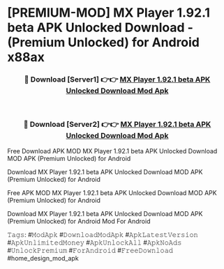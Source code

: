 # [PREMIUM-MOD] MX Player 1.92.1 beta APK Unlocked Download - (Premium Unlocked) for Android x88ax



<div align="center">
<h3>🔴 Download [Server1] 👉👉 <a href="https://momento.my/?title=MX_Player_1.92.1_beta_APK_Unlocked_Download">MX Player 1.92.1 beta APK Unlocked Download Mod Apk</a></h3><br>

<h3>🔴 Download [Server2] 👉👉 <a href="https://momento.my/?title=MX_Player_1.92.1_beta_APK_Unlocked_Download">MX Player 1.92.1 beta APK Unlocked Download Mod Apk</a></h3>
</div>



Free Download APK MOD MX Player 1.92.1 beta APK Unlocked Download MOD APK (Premium Unlocked) for Android

Download MX Player 1.92.1 beta APK Unlocked Download MOD APK (Premium Unlocked) for Android

Free APK MOD MX Player 1.92.1 beta APK Unlocked Download MOD APK (Premium Unlocked) for Android

Download MX Player 1.92.1 beta APK Unlocked Download MOD APK (Premium Unlocked) for Android Mod For Android

𝚃𝚊𝚐𝚜: #𝙼𝚘𝚍𝙰𝚙𝚔 #𝙳𝚘𝚠𝚗𝚕𝚘𝚊𝚍𝙼𝚘𝚍𝙰𝚙𝚔 #𝙰𝚙𝚔𝙻𝚊𝚝𝚎𝚜𝚝𝚅𝚎𝚛𝚜𝚒𝚘𝚗 #𝙰𝚙𝚔𝚄𝚗𝚕𝚒𝚖𝚒𝚝𝚎𝚍𝙼𝚘𝚗𝚎𝚢 #𝙰𝚙𝚔𝚄𝚗𝚕𝚘𝚌𝚔𝙰𝚕𝚕 #𝙰𝚙𝚔𝙽𝚘𝙰𝚍𝚜 #𝚄𝚗𝚕𝚘𝚌𝚔𝙿𝚛𝚎𝚖𝚒𝚞𝚖 #𝙵𝚘𝚛𝙰𝚗𝚍𝚛𝚘𝚒𝚍 #𝙵𝚛𝚎𝚎𝙳𝚘𝚠𝚗𝚕𝚘𝚊𝚍 #home_design_mod_apk
